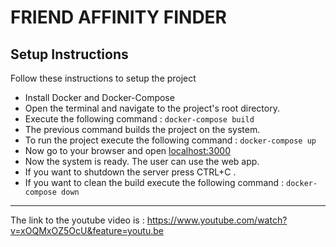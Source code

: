 # FRIEND AFFINITY FINDER
## Setup Instructions
Follow these instructions to setup the project
- Install Docker and Docker-Compose
- Open the terminal and navigate to the project's root directory.
- Execute the following command :
```docker-compose build```
- The previous command builds the project on the system.
- To run the project execute the following command :
```docker-compose up```
- Now go to your browser and open <localhost:3000>
- Now the system is ready. The user can use the web app. 
- If you want to shutdown the server press CTRL+C .
- If you want to clean the build execute the following command :
```docker-compose down```
---
The link to the youtube video is : <https://www.youtube.com/watch?v=xOQMxOZ5OcU&feature=youtu.be>